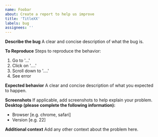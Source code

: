 ```yaml
---
name: Foobar
about: Create a report to help us improve
title: 'TitleXX'
labels: bug
assignees: ''
---
```


**Describe the bug**
A clear and concise description of what the bug is.

**To Reproduce**
Steps to reproduce the behavior:
1. Go to '...'
2. Click on '....'
3. Scroll down to '....'
4. See error

**Expected behavior**
A clear and concise description of what you expected to happen.

**Screenshots**
If applicable, add screenshots to help explain your problem.
**Desktop (please complete the following information):**
- Browser [e.g. chrome, safari]
- Version [e.g. 22]

**Additional context**
Add any other context about the problem here.
